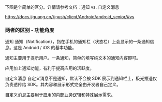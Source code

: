 下图是个简单的区分。详情请参考文档：通知 vs. 自定义消息

https://docs.jiguang.cn//jpush/client/Android/android_senior/#vs

### 两者的区别 - 功能角度
通知
通知（Notification），指在手机的通知栏（状态栏）上会显示的一条通知信息。这是 Android / iOS 的基本功能。

通知主要用于提示用户。一条通知，简单的填写纯文本的通知内容即可。

应用加上通知功能，有利于提高应用的活跃度。

自定义消息
自定义消息不是通知，默认不会被 SDK 展示到通知栏上，极光推送仅负责透传给 SDK。其内容和展示形式完全由开发者自己定义。

自定义消息主要用于应用的内部业务逻辑和特殊展示需求。